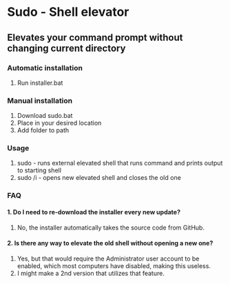 # Sudo - Shell elevator

## Elevates your command prompt without changing current directory

### Automatic installation
1. Run installer.bat

### Manual installation
1. Download sudo.bat
2. Place in your desired location
3. Add folder to path

### Usage
1. sudo <command> - runs external elevated shell that runs command and prints output to starting shell
2. sudo /i - opens new elevated shell and closes the old one

### FAQ
#### 1. Do I need to re-download the installer every new update?
   1. No, the installer automatically takes the source code from GitHub.
#### 2. Is there any way to elevate the old shell without opening a new one?
   1. Yes, but that would require the Administrator user account to be enabled, which most computers have disabled, making this useless.
   2. I might make a 2nd version that utilizes that feature.

